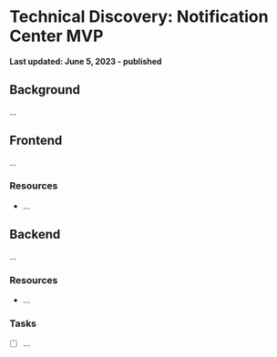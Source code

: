 # Technical Discovery: Notification Center MVP
**Last updated: June 5, 2023 - published**

## Background
...

## Frontend
...

### Resources
- ...

## Backend
...

### Resources
- ...
 

### Tasks
- [ ] ...

